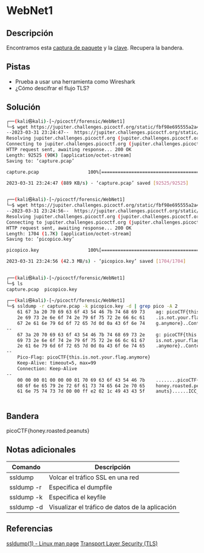 # WebNet1

## Descripción
Encontramos esta [captura de paquete](https://jupiter.challenges.picoctf.org/static/fbf98e695555a2a48fe42c9a245de376/capture.pcap) y la [clave](https://jupiter.challenges.picoctf.org/static/fbf98e695555a2a48fe42c9a245de376/picopico.key). Recupera la bandera.

## Pistas
- Prueba a usar una herramienta como Wireshark
- ¿Cómo descifrar el flujo TLS?

## Solución
```bash
┌──(kali㉿kali)-[~/picoctf/forensic/WebNet1]
└─$ wget https://jupiter.challenges.picoctf.org/static/fbf98e695555a2a48fe42c9a245de376/capture.pcap
--2023-03-31 23:24:47--  https://jupiter.challenges.picoctf.org/static/fbf98e695555a2a48fe42c9a245de376/capture.pcap
Resolving jupiter.challenges.picoctf.org (jupiter.challenges.picoctf.org)... 3.131.60.8
Connecting to jupiter.challenges.picoctf.org (jupiter.challenges.picoctf.org)|3.131.60.8|:443... connected.
HTTP request sent, awaiting response... 200 OK
Length: 92525 (90K) [application/octet-stream]
Saving to: ‘capture.pcap’

capture.pcap                  100%[===============================================>]  90.36K  --.-KB/s    in 0.1s    

2023-03-31 23:24:47 (889 KB/s) - ‘capture.pcap’ saved [92525/92525]

                                                                                                                      
┌──(kali㉿kali)-[~/picoctf/forensic/WebNet1]
└─$ wget https://jupiter.challenges.picoctf.org/static/fbf98e695555a2a48fe42c9a245de376/picopico.key
--2023-03-31 23:24:56--  https://jupiter.challenges.picoctf.org/static/fbf98e695555a2a48fe42c9a245de376/picopico.key
Resolving jupiter.challenges.picoctf.org (jupiter.challenges.picoctf.org)... 3.131.60.8
Connecting to jupiter.challenges.picoctf.org (jupiter.challenges.picoctf.org)|3.131.60.8|:443... connected.
HTTP request sent, awaiting response... 200 OK
Length: 1704 (1.7K) [application/octet-stream]
Saving to: ‘picopico.key’

picopico.key                  100%[===============================================>]   1.66K  --.-KB/s    in 0s      

2023-03-31 23:24:56 (42.3 MB/s) - ‘picopico.key’ saved [1704/1704]

                                                                                                                      
┌──(kali㉿kali)-[~/picoctf/forensic/WebNet1]
└─$ ls
capture.pcap  picopico.key
                                                                                                                      
┌──(kali㉿kali)-[~/picoctf/forensic/WebNet1]
└─$ ssldump -r capture.pcap -k picopico.key -d | grep pico -A 2                                     
    61 67 3a 20 70 69 63 6f 43 54 46 7b 74 68 69 73    ag: picoCTF{this
    2e 69 73 2e 6e 6f 74 2e 79 6f 75 72 2e 66 6c 61    .is.not.your.fla
    67 2e 61 6e 79 6d 6f 72 65 7d 0d 0a 43 6f 6e 74    g.anymore}..Cont
--
    67 3a 20 70 69 63 6f 43 54 46 7b 74 68 69 73 2e    g: picoCTF{this.
    69 73 2e 6e 6f 74 2e 79 6f 75 72 2e 66 6c 61 67    is.not.your.flag
    2e 61 6e 79 6d 6f 72 65 7d 0d 0a 43 6f 6e 74 65    .anymore}..Conte
--
    Pico-Flag: picoCTF{this.is.not.your.flag.anymore}
    Keep-Alive: timeout=5, max=99
    Connection: Keep-Alive
--
    00 00 00 01 00 00 00 01 70 69 63 6f 43 54 46 7b    ........picoCTF{
    68 6f 6e 65 79 2e 72 6f 61 73 74 65 64 2e 70 65    honey.roasted.pe
    61 6e 75 74 73 7d 00 00 ff e2 02 1c 49 43 43 5f    anuts}......ICC_
                                                                        
```

## Bandera
picoCTF{honey.roasted.peanuts}

## Notas adicionales
| Comando | Descripción |
|--------|--------|
| ssldump | Volcar el tráfico SSL en una red |
| ssldump -r | Especifica el dumpfile |
| ssldump -k | Especifica el keyfile |
| ssldump -d | Visualizar el tráfico de datos de la aplicación |

## Referencias
[ssldump(1) - Linux man page](https://linux.die.net/man/1/ssldump)
[Transport Layer Security (TLS)](https://en.wikipedia.org/wiki/Transport_Layer_Security)